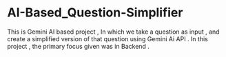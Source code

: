 # AI-Based_Question-Simplifier
This is Gemini AI based project , In which we take a question as input , and create a simplified version of that question using Gemini Ai API . In this project , the primary focus given was in Backend . 

